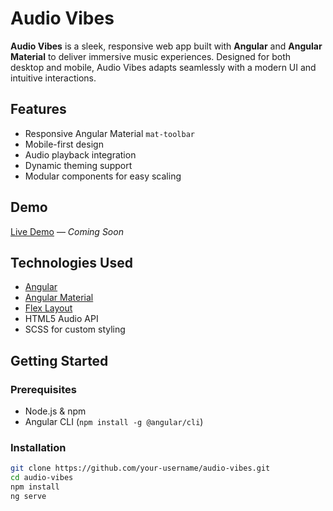 # Audio Vibes

**Audio Vibes** is a sleek, responsive web app built with **Angular** and **Angular Material** to deliver immersive music experiences. Designed for both desktop and mobile, Audio Vibes adapts seamlessly with a modern UI and intuitive interactions.

## Features

- Responsive Angular Material `mat-toolbar`
- Mobile-first design
- Audio playback integration
- Dynamic theming support
- Modular components for easy scaling

## Demo

[Live Demo](https://your-demo-link.com) — *Coming Soon*

## Technologies Used

- [Angular](https://angular.io/)
- [Angular Material](https://material.angular.io/)
- [Flex Layout](https://github.com/angular/flex-layout)
- HTML5 Audio API
- SCSS for custom styling

## Getting Started

### Prerequisites

- Node.js & npm
- Angular CLI (`npm install -g @angular/cli`)

### Installation

```bash
git clone https://github.com/your-username/audio-vibes.git
cd audio-vibes
npm install
ng serve